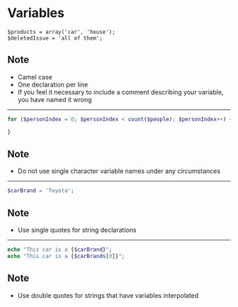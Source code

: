 # Variables

```
$products = array('car', 'house');
$deletedIssue = 'all of them';
```
## Note

 - Camel case
 - One declaration per line
 - If you feel it necessary to include a comment describing your variable, you have 
 named it wrong

- - -

```PHP
for ($personIndex = 0; $personIndex < count($people); $personIndex++) {

}
```

## Note
 - Do not use single character variable names under any circumstances

- - -

```PHP
$carBrand = 'Toyota';
```

## Note

 - Use single quotes for string declarations

- - -

```PHP
echo "This car is a {$carBrand}";
echo "This car is a {$carBrands[0]}";
```

## Note

 - Use double quotes for strings that have variables interpolated
